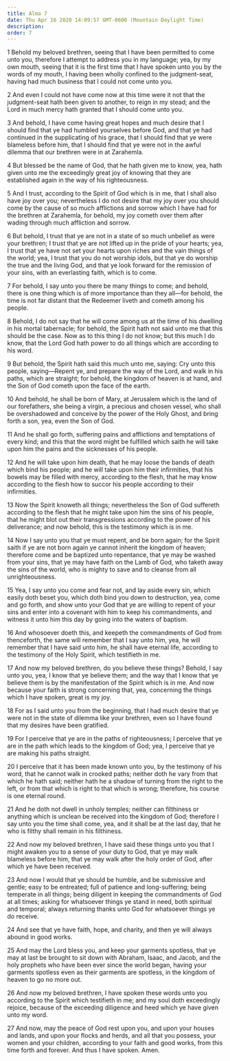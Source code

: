 ```yaml
---
title: Alma 7
date: Thu Apr 16 2020 14:09:57 GMT-0600 (Mountain Daylight Time)
description: 
order: 7
---
```


<p>
  1 Behold my beloved brethren, seeing that I have been permitted to come unto
  you, therefore I attempt to address you in my language; yea, by my own mouth,
  seeing that it is the first time that I have spoken unto you by the words of
  my mouth, I having been wholly confined to the judgment-seat, having had much
  business that I could not come unto you.
</p>
<p>
  2 And even I could not have come now at this time were it not that the
  judgment-seat hath been given to another, to reign in my stead; and the Lord
  in much mercy hath granted that I should come unto you.
</p>
<p>
  3 And behold, I have come having great hopes and much desire that I should
  find that ye had humbled yourselves before God, and that ye had continued in
  the supplicating of his grace, that I should find that ye were blameless
  before him, that I should find that ye were not in the awful dilemma that our
  brethren were in at Zarahemla.
</p>
<p>
  4 But blessed be the name of God, that he hath given me to know, yea, hath
  given unto me the exceedingly great joy of knowing that they are established
  again in the way of his righteousness.
</p>
<p>
  5 And I trust, according to the Spirit of God which is in me, that I shall
  also have joy over you; nevertheless I do not desire that my joy over you
  should come by the cause of so much afflictions and sorrow which I have had
  for the brethren at Zarahemla, for behold, my joy cometh over them after
  wading through much affliction and sorrow.
</p>
<p>
  6 But behold, I trust that ye are not in a state of so much unbelief as were
  your brethren; I trust that ye are not lifted up in the pride of your hearts;
  yea, I trust that ye have not set your hearts upon riches and the vain things
  of the world; yea, I trust that you do not worship idols, but that ye do
  worship the true and the living God, and that ye look forward for the
  remission of your sins, with an everlasting faith, which is to come.
</p>
<p>
  7 For behold, I say unto you there be many things to come; and behold, there
  is one thing which is of more importance than they all&#x2014;for behold, the
  time is not far distant that the Redeemer liveth and cometh among his people.
</p>
<p>
  8 Behold, I do not say that he will come among us at the time of his dwelling
  in his mortal tabernacle; for behold, the Spirit hath not said unto me that
  this should be the case. Now as to this thing I do not know; but this much I
  do know, that the Lord God hath power to do all things which are according to
  his word.
</p>
<p>
  9 But behold, the Spirit hath said this much unto me, saying: Cry unto this
  people, saying&#x2014;Repent ye, and prepare the way of the Lord, and walk in
  his paths, which are straight; for behold, the kingdom of heaven is at hand,
  and the Son of God cometh upon the face of the earth.
</p>
<p>
  10 And behold, he shall be born of Mary, at Jerusalem which is the land of our
  forefathers, she being a virgin, a precious and chosen vessel, who shall be
  overshadowed and conceive by the power of the Holy Ghost, and bring forth a
  son, yea, even the Son of God.
</p>
<p>
  11 And he shall go forth, suffering pains and afflictions and temptations of
  every kind; and this that the word might be fulfilled which saith he will take
  upon him the pains and the sicknesses of his people.
</p>
<p>
  12 And he will take upon him death, that he may loose the bands of death which
  bind his people; and he will take upon him their infirmities, that his bowels
  may be filled with mercy, according to the flesh, that he may know according
  to the flesh how to succor his people according to their infirmities.
</p>
<p>
  13 Now the Spirit knoweth all things; nevertheless the Son of God suffereth
  according to the flesh that he might take upon him the sins of his people,
  that he might blot out their transgressions according to the power of his
  deliverance; and now behold, this is the testimony which is in me.
</p>
<p>
  14 Now I say unto you that ye must repent, and be born again; for the Spirit
  saith if ye are not born again ye cannot inherit the kingdom of heaven;
  therefore come and be baptized unto repentance, that ye may be washed from
  your sins, that ye may have faith on the Lamb of God, who taketh away the sins
  of the world, who is mighty to save and to cleanse from all unrighteousness.
</p>
<p>
  15 Yea, I say unto you come and fear not, and lay aside every sin, which
  easily doth beset you, which doth bind you down to destruction, yea, come and
  go forth, and show unto your God that ye are willing to repent of your sins
  and enter into a covenant with him to keep his commandments, and witness it
  unto him this day by going into the waters of baptism.
</p>
<p>
  16 And whosoever doeth this, and keepeth the commandments of God from
  thenceforth, the same will remember that I say unto him, yea, he will remember
  that I have said unto him, he shall have eternal life, according to the
  testimony of the Holy Spirit, which testifieth in me.
</p>
<p>
  17 And now my beloved brethren, do you believe these things? Behold, I say
  unto you, yea, I know that ye believe them; and the way that I know that ye
  believe them is by the manifestation of the Spirit which is in me. And now
  because your faith is strong concerning that, yea, concerning the things which
  I have spoken, great is my joy.
</p>
<p>
  18 For as I said unto you from the beginning, that I had much desire that ye
  were not in the state of dilemma like your brethren, even so I have found that
  my desires have been gratified.
</p>
<p>
  19 For I perceive that ye are in the paths of righteousness; I perceive that
  ye are in the path which leads to the kingdom of God; yea, I perceive that ye
  are making his paths straight.
</p>
<p>
  20 I perceive that it has been made known unto you, by the testimony of his
  word, that he cannot walk in crooked paths; neither doth he vary from that
  which he hath said; neither hath he a shadow of turning from the right to the
  left, or from that which is right to that which is wrong; therefore, his
  course is one eternal round.
</p>
<span></span>
<p>
  21 And he doth not dwell in unholy temples; neither can filthiness or anything
  which is unclean be received into the kingdom of God; therefore I say unto you
  the time shall come, yea, and it shall be at the last day, that he who is
  filthy shall remain in his filthiness.
</p>
<p>
  22 And now my beloved brethren, I have said these things unto you that I might
  awaken you to a sense of your duty to God, that ye may walk blameless before
  him, that ye may walk after the holy order of God, after which ye have been
  received.
</p>
<p>
  23 And now I would that ye should be humble, and be submissive and gentle;
  easy to be entreated; full of patience and long-suffering; being temperate in
  all things; being diligent in keeping the commandments of God at all times;
  asking for whatsoever things ye stand in need, both spiritual and temporal;
  always returning thanks unto God for whatsoever things ye do receive.
</p>
<p>
  24 And see that ye have faith, hope, and charity, and then ye will always
  abound in good works.
</p>
<p>
  25 And may the Lord bless you, and keep your garments spotless, that ye may at
  last be brought to sit down with Abraham, Isaac, and Jacob, and the holy
  prophets who have been ever since the world began, having your garments
  spotless even as their garments are spotless, in the kingdom of heaven to go
  no more out.
</p>
<p>
  26 And now my beloved brethren, I have spoken these words unto you according
  to the Spirit which testifieth in me; and my soul doth exceedingly rejoice,
  because of the exceeding diligence and heed which ye have given unto my word.
</p>
<p>
  27 And now, may the peace of God rest upon you, and upon your houses and
  lands, and upon your flocks and herds, and all that you possess, your women
  and your children, according to your faith and good works, from this time
  forth and forever. And thus I have spoken. Amen.
</p>
